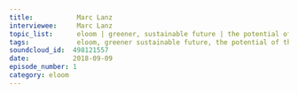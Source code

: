 ```yaml
--- 
title:           Marc Lanz
interviewee:     Marc Lanz
topic_list:      eloom | greener, sustainable future | the potential of the cryptocurrency ecosystem | founding eloom in Liechtenstein | hurdles and obstacles | Venture capital | eloom foundation
tags:            eloom, greener sustainable future, the potential of the cryptocurrency ecosystem, founding eloom in Liechtenstein,  hurdles and obstacles, Venture capital, eloom foundation
soundcloud_id:  498121557
date:           2018-09-09
episode_number: 1
category: eloom
---
```

